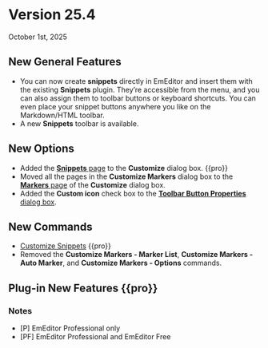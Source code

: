 # Version 25.4

October 1st, 2025

## New General Features

- You can now create **snippets** directly in EmEditor and insert them with the existing **Snippets** plugin. They’re accessible from the menu, and you can also assign them to toolbar buttons or keyboard shortcuts. You can even place your snippet buttons anywhere you like on the Markdown/HTML toolbar.
- A new **Snippets** toolbar is available.

## New Options

- Added the [**Snippets** page](../dlg/customize/snippets/index) to the **Customize** dialog box. {{pro}}
- Moved all the pages in the **Customize Markers** dialog box to the [**Markers** page](../dlg/customize/markers/index) of the **Customize** dialog box.
- Added the **Custom icon** check box to the [**Toolbar Button Properties** dialog box](../dlg/customize/toolbar_buttons/properties/index).

## New Commands

- [Customize Snippets](../cmd/tools/customize_snippets) {{pro}}
- Removed the **Customize Markers - Marker List**, **Customize Markers - Auto Marker**, and **Customize Markers - Options** commands.

## Plug-in New Features {{pro}}

### Notes

- \[P\] EmEditor Professional only
- \[PF\] EmEditor Professional and EmEditor Free

